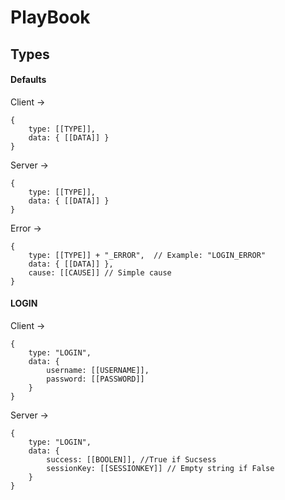 # PlayBook
## Types



#### Defaults
Client ->  
```
{   
    type: [[TYPE]],  
    data: { [[DATA]] }  
}
```

Server ->  
```
{   
    type: [[TYPE]],  
    data: { [[DATA]] }  
}
```

Error ->
```
{   
    type: [[TYPE]] + "_ERROR",  // Example: "LOGIN_ERROR"
    data: { [[DATA]] },
    cause: [[CAUSE]] // Simple cause
}
```


#### LOGIN
Client ->  
```
{   
    type: "LOGIN",  
    data: {  
        username: [[USERNAME]],  
        password: [[PASSWORD]]  
    }  
}
```

Server ->  
```
{   
    type: "LOGIN",  
    data: {  
        success: [[BOOLEN]], //True if Sucsess
        sessionKey: [[SESSIONKEY]] // Empty string if False
    }  
}
```
